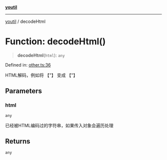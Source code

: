 [**youtil**](../README.md)

***

[youtil](../globals.md) / decodeHtml

# Function: decodeHtml()

> **decodeHtml**(`html`): `any`

Defined in: [other.ts:36](https://github.com/sxei/youtil/blob/8e9577520240aa8b6f6b2cd2200d03ed8000ea52/src/other.ts#L36)

HTML解码，例如将 【&quot;】 变成 【"】

## Parameters

### html

`any`

已经被HTML编码过的字符串，如果传入对象会遍历处理

## Returns

`any`
